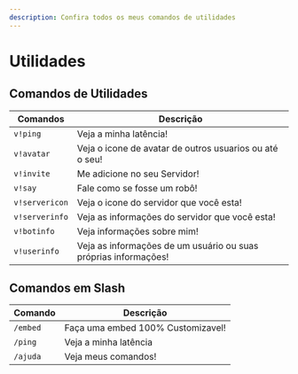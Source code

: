 ```yaml
---
description: Confira todos os meus comandos de utilidades
---
```


# Utilidades

## Comandos de Utilidades

| Comandos       | Descrição                                                       |
| -------------- | --------------------------------------------------------------- |
| `v!ping`       | Veja a minha latência!                                          |
| `v!avatar`     | Veja o icone de avatar de outros usuarios ou até o seu!         |
| `v!invite`     | Me adicione no seu Servidor!                                    |
| `v!say`        | Fale como se fosse um robô!                                     |
| `v!servericon` | Veja o icone do servidor que você esta!                         |
| `v!serverinfo` | Veja as informações do servidor que você esta!                  |
| `v!botinfo`    | Veja informações sobre mim!                                     |
| `v!userinfo`   | Veja as informações de um usuário ou suas próprias informações! |

## Comandos em Slash

| Comando  | Descrição                         |
| -------- | --------------------------------- |
| `/embed` | Faça uma embed 100% Customizavel! |
| `/ping`  | Veja a minha latência             |
| `/ajuda` | Veja meus comandos!               |
